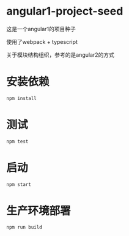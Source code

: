 # angular1-project-seed

这是一个angular1的项目种子

使用了webpack + typescript

关于模块结构组织，参考的是angular2的方式


安装依赖
====
```bash
npm install
```

测试
=======
```bash
npm test
```

启动
=======
```bash
npm start
```

生产环境部署
=======
```bash
npm run build
```